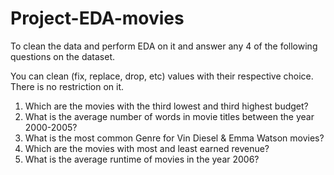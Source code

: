 # Project-EDA-movies
To clean the data and perform EDA on it and answer any 4 of the following questions on the dataset.

You can clean (fix, replace, drop, etc) values with their respective choice. There is no restriction on it.

1) Which are the movies with the third lowest and third highest budget?
2) What is the average number of words in movie titles between the year 2000-2005?
3) What is the most common Genre for Vin Diesel & Emma Watson movies?
4) Which are the movies with most and least earned revenue?
5) What is the average runtime of movies in the year 2006?
